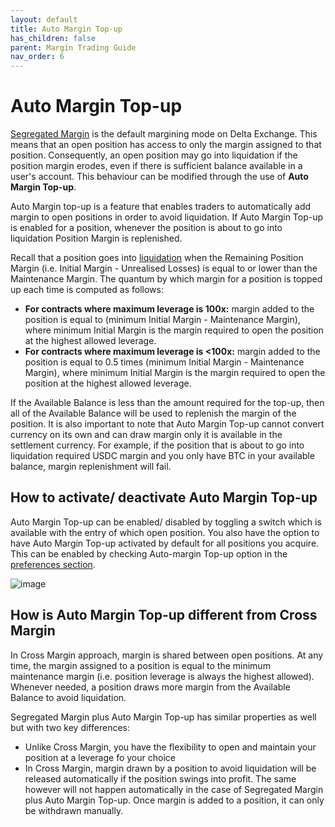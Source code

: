```yaml
---
layout: default
title: Auto Margin Top-up
has_children: false
parent: Margin Trading Guide
nav_order: 6
---
```


# Auto Margin Top-up

[Segregated Margin]({{site.baseurl}}/docs/trading-guide/margin-explainer/#margining-explainer) is the default margining mode on Delta Exchange. This means that an open position has access to only the margin assigned to that position. Consequently, an open position may go into liquidation if the position margin erodes, even if there is sufficient balance available in a user's account. This behaviour can be modified through the use of **Auto Margin Top-up**. 

Auto Margin top-up is a feature that enables traders to automatically add margin to open positions in order to avoid liquidation. If Auto Margin Top-up is enabled for a position, whenever the position is about to go into liquidation Position Margin is replenished. 

Recall that a position goes into [liquidation]({{site.baseurl}}/docs/trading-guide/Liquidation/#liquidation) when the Remaining Position Margin (i.e. Initial Margin - Unrealised Losses) is equal to or lower than the Maintenance Margin. The quantum by which margin for a position is topped up each time is computed as follows:
 - **For contracts where maximum leverage is 100x:** margin added to the position is equal to (minimum Initial Margin - Maintenance Margin), where minimum Initial Margin is the margin required to open the position at the highest allowed leverage.
 - **For contracts where maximum leverage is <100x:** margin added to the position is equal to 0.5 times (minimum Initial Margin - Maintenance Margin), where minimum Initial Margin is the margin required to open the position at the highest allowed leverage.

 If the Available Balance is less than the amount required for the top-up, then all of the Available Balance will be used to replenish the margin of the position. It is also important to note that Auto Margin Top-up cannot convert currency on its own and can draw margin only it is available in the settlement currency. For example, if the position that is about to go into liquidation required USDC margin and you only have BTC in your available balance, margin replenishment will fail. 

 
## How to activate/ deactivate Auto Margin Top-up 

Auto Margin Top-up can be enabled/ disabled by toggling a switch which is available with the entry of which open position. You also have the option to have Auto Margin Top-up activated by default for all positions you acquire. This can be enabled by checking Auto-margin Top-up option in the [preferences section](https://www.delta.exchange/app/account/preferences).

![image]({{site.baseurl}}/assets/images/automarginswitch.jpg "Auto Margin Top-up On/Off Switch")

## How is Auto Margin Top-up different from Cross Margin

In Cross Margin approach, margin is shared between open positions. At any time, the margin assigned to a position is equal to the minimum maintenance margin (i.e. position leverage is always the highest allowed). Whenever needed, a position draws more margin from the Available Balance to avoid liquidation. 

Segregated Margin plus Auto Margin Top-up has similar properties as well but with two key differences:
- Unlike Cross Margin, you have the flexibility to open and maintain your position at a leverage fo your choice
- In Cross Margin, margin drawn by a position to avoid liquidation will be released automatically if the position swings into profit. The same however will not happen automatically in the case of Segregated Margin plus Auto Margin Top-up. Once margin is added to a position, it can only be withdrawn manually.




